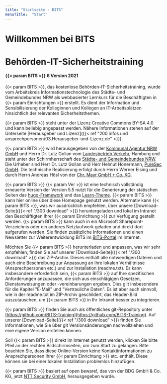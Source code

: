 ```yaml
---
title: "Startseite - BITS"
menuTitle:  "Start"
---
```


# Willkommen bei BITS

# Behörden-IT-Sicherheitstraining

#### {{< param BITS >}} 6 Version 2021

{{< param BITS >}}, das kostenlose Behörden-IT-Sicherheitstraining, wurde vom Arbeitskreis Informationstechnologie des Städte- und Gemeindebundes NRW als webbasierter Lernkurs für die Beschäftigten in {{< param Einrichtungen >}} erstellt. Es dient der Information und Sensibilisierung der Kolleginnen und Kollegen an IT-Arbeitsplätzen hinsichtlich der relevanten Sicherheitsthemen.

{{< param BITS >}} steht unter der Lizenz Creative Commons BY-SA 4.0 und kann beliebig angepasst werden. Nähere Informationen stehen auf der Unterseite [Herausgeber und Lizenz]({{< ref  "200 infos und ansprechpersonen/03.Herausgeber-und-Lizenz.de" >}}).

{{< param BITS >}} wird herausgegeben von der [Kommunal Agentur NRW GmbH](https://www.kommunalagenturnrw.de) und Herrn Dr. Lutz Gollan vom [Landesbetrieb Verkehr](https://www.hamburg.de/lbv), Hamburg und steht unter der Schirmherrschaft des [Städte- und Gemeindebundes NRW](https://www.kommunen.nrw). Die Urheber sind Herr Dr. Lutz Gollan und Herr Helmut Honermann, [PureSec GmbH](https://puresec.de). Die technische Realisierung erfolgt durch Herrn Werner Eising und durch Herrn Andreas Hösl von der [Chr. Mayr GmbH + Co. KG](https://www.mayr.com).

{{< param BITS >}} {{< param Ver >}} ist eine technisch vollständig erneuerte Version der Version 5.5 nutzt für die Generierung der statischen Seiten das [hugo-Framework](https://gohugo.io) und das [Learn-Theme](https://themes.gohugo.io/hugo-theme-learn/). {{< param BITS >}} kann hier online über diese Homepage genutzt werden. Alternativ kann {{< param BITS >}}, was wir ausdrücklich empfehlen, über unsere [Download-Seite]({{< ref "/300 download" >}}) heruntergeladen und lokal im Intranet den Beschäftigten Ihrer {{< param Einrichtung >}} zur Verfügung gestellt werden. {{< param BITS >}} kann auch in ein Microsoft Sharepoint-Verzeichnis oder ein anderes Netzlaufwerk geladen und direkt dort aufgerufen werden. Sie finden zusätzliche Informationen und einen Newsletter zur Weiterentwicklung BITS im [BITS-Portal](https://www.bits-portal.eu) im Internet.

Möchten Sie {{< param BITS >}} herunterladen und anpassen, was wir sehr empfehlen, finden Sie auf unserer [Download-Seite]({{< ref "/300 download" >}}) das ZIP-Archiv. Dieses enthält alle notwendigen Dateien und auch eine Beschreibung zur Anpassung an Ihre lokalen Verhältnisse (Ansprechpersonen etc.) und zur Installation (readme.txt). Es kann insbesondere erforderlich sein, {{< param BITS >}} auf Ihre spezifischen Anforderungen anzupassen, die sich aus einschlägigen Gesetzen, Dienstanweisungen oder -vereinbarungen ergeben. Dies gilt insbesondere für die Kapitel "E-Mail" und "Vertrauliche Daten". Es ist aber auch sinnvoll, wie in der readme.txt im ZIP-Archiv geschildert, das Header-Bild auszutauschen, um {{< param BITS >}} in Ihr Intranet besser zu integrieren.

{{< param BITS >}} finden Sie auch als öffentliches git-Repository unter [https://github.com/BITS-Training](https://github.com/BITS-Training). Auf unserer [Download-Seite]({{< ref "/300 download" >}})  finden Sie Informationen, wie Sie über git Versionsänderungen nachvollziehen und eine eigene Version erstellen können.

Soll {{< param BITS >}} direkt im Internet genutzt werden, klicken Sie bitte Pfeil an der rechten Bildschirmseiten, um zum Start zu gelangen. Bitte beachten Sie, dass diese Online-Version keine Kontaktinformationen zu Ansprechpersonen Ihrer {{< param Einrichtung >}} etc. enthält. Diese können sie bei einer lokalen Installation problemlos hinzufügen.

{{< param BITS >}} basiert auf open beware!, das von der BDG GmbH & Co. KG, jetzt [NTT Security GmbH](https://hello.global.ntt/de-de/), herausgegeben wurde.


